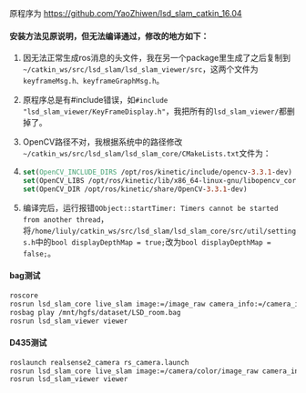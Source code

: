 原程序为 https://github.com/YaoZhiwen/lsd_slam_catkin_16.04 

#### 安装方法见原说明，但无法编译通过，修改的地方如下：

1. 因无法正常生成ros消息的头文件，我在另一个package里生成了之后复制到`~/catkin_ws/src/lsd_slam/lsd_slam_viewer/src`，这两个文件为`keyframeMsg.h、keyframeGraphMsg.h`。

2. 原程序总是有#include错误，如`#include "lsd_slam_viewer/KeyFrameDisplay.h"`，我把所有的`lsd_slam_viewer/`都删掉了。

3. OpenCV路径不对，我根据系统中的路径修改`~/catkin_ws/src/lsd_slam/lsd_slam_core/CMakeLists.txt`文件为：

4. ```cmake
   set(OpenCV_INCLUDE_DIRS /opt/ros/kinetic/include/opencv-3.3.1-dev)
   set(OpenCV_LIBS /opt/ros/kinetic/lib/x86_64-linux-gnu/libopencv_core3.so.3.3.1 /opt/ros/kinetic/lib/x86_64-linux-gnu/libopencv_imgproc3.so.3.3.1 /opt/ros/kinetic/lib/x86_64-linux-gnu/libopencv_highgui3.so.3.3.1 /opt/ros/kinetic/lib/x86_64-linux-gnu/libopencv_calib3d3.so.3.3.1)
   set(OpenCV_DIR /opt/ros/kinetic/share/OpenCV-3.3.1-dev)
   ```

5. 编译完后，运行报错`QObject::startTimer: Timers cannot be started from another thread`，将`/home/liuly/catkin_ws/src/lsd_slam/lsd_slam_core/src/util/settings.h`中的`bool displayDepthMap = true;`改为`bool displayDepthMap = false;`。

#### bag测试

```sh
roscore
rosrun lsd_slam_core live_slam image:=/image_raw camera_info:=/camera_info
rosbag play /mnt/hgfs/dataset/LSD_room.bag
rosrun lsd_slam_viewer viewer
```

#### D435测试

```sh
roslaunch realsense2_camera rs_camera.launch
rosrun lsd_slam_core live_slam image:=/camera/color/image_raw camera_info:=/camera/color/camera_info
rosrun lsd_slam_viewer viewer
```

